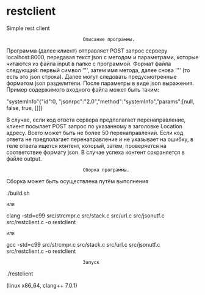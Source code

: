 # restclient
Simple rest client
                                
                                Описание программы.

 Программа (далее клиент) отправляет POST запрос серверу localhost:8000, передавая текст json с методом 
и параметрами, которые читаются из файла input в папке с программой. Формат файла следующий: 
 первый символ '"', затем имя метода, далее снова '"' (то есть это json строка). Далее могут следовать 
предусмотренные форматом json разделители. После параметры в виде json выражения. Пример содержимого
входного файла может быть таким:

"systemInfo"{"id":0, "jsonrpc":"2.0","method":"systemInfo","params":[null, false, true, []]}

 В случае, если код ответа сервера предполагает перенаправление, клиент посылает POST запрос по 
указанному в заголовке Location адресу. Всего может быть не более 50 перенаправлений.
Если код ответа не предполагает перенаправление и не указывает на ошибку, в теле ответа ищется 
контент, который, затем, проверяется на соответствие формату json. В случае успеха контент 
сохраняется в файле output.

                                Сборка программы.

Сборка может быть осуществлена путём выполнения 

./build.sh 

    или 
clang -std=c99 src/strcmpr.c src/stack.c src/url.c src/jsonutf.c src/restclient.c -o restclient

    или 
gcc -std=c99 src/strcmpr.c src/stack.c src/url.c src/jsonutf.c src/restclient.c -o restclient

                                Запуск
./restclient

(linux x86_64, clang++ 7.0.1)
